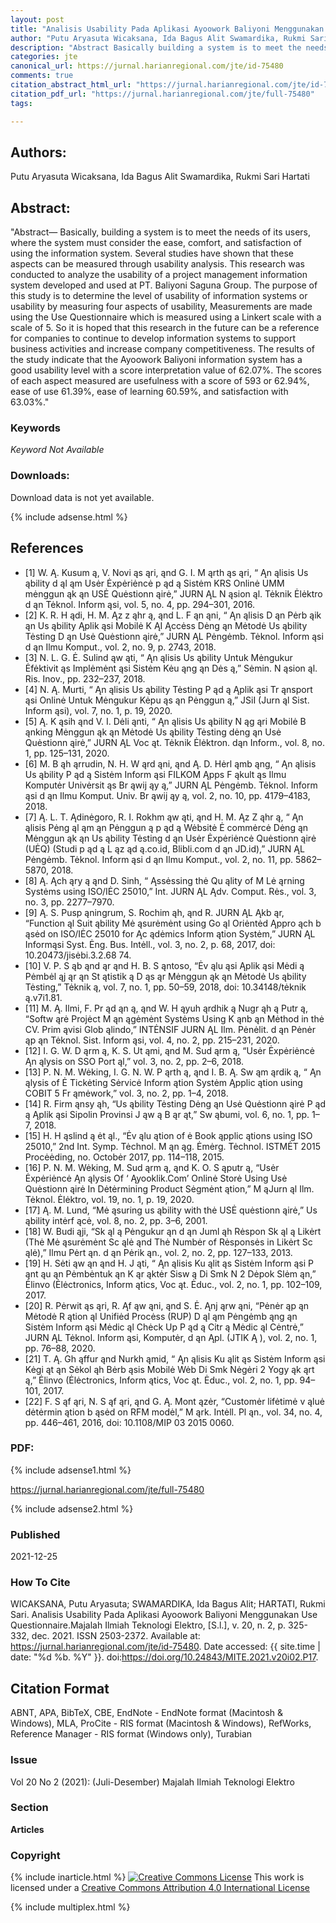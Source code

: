 ```yaml
---
layout: post
title: "Analisis Usability Pada Aplikasi Ayoowork Baliyoni Menggunakan Use Questionnaire"
author: "Putu Aryasuta Wicaksana, Ida Bagus Alit Swamardika, Rukmi Sari Hartati"
description: "Abstract Basically building a system is to meet the needs of its users where the system must consider the ease comfort and satisfaction of using the information sys"
categories: jte
canonical_url: https://jurnal.harianregional.com/jte/id-75480
comments: true
citation_abstract_html_url: "https://jurnal.harianregional.com/jte/id-75480"
citation_pdf_url: "https://jurnal.harianregional.com/jte/full-75480"
tags:

---
```


## Authors:
Putu Aryasuta Wicaksana, Ida Bagus Alit Swamardika, Rukmi Sari Hartati

## Abstract:
"Abstract— Basically, building a system is to meet the needs of its users, where the system must consider the ease, comfort, and satisfaction of using the information system. Several studies have shown that these aspects can be measured through usability analysis. This research was conducted to analyze the usability of a project management information system developed and used at PT. Baliyoni Saguna Group. The purpose of this study is to determine the level of usability of information systems or usability by measuring four aspects of usability, Measurements are made using the Use Questionnaire which is measured using a Linkert scale with a scale of 5. So it is hoped that this research in the future can be a reference for companies to continue to develop information systems to support business activities and increase company competitiveness. The results of the study indicate that the Ayoowork Baliyoni information system has a good usability level with a score interpretation value of 62.07%. The scores of each aspect measured are usefulness with a score of 593 or 62.94%, ease of use 61.39%, ease of learning 60.59%, and satisfaction with 63.03%."

### Keywords
*Keyword Not Available*

### Downloads:
Download data is not yet available.

{% include adsense.html %}
## References
- [1]	W.  Ą. Kusum ą, V. Novi ąs ąri,  ąnd G. I. M ąrth ąs ąri, “ Ąn ąlisis Us ąbility d ąl ąm Usėr Ėxpėriėncė p ąd ą Sistėm KRS Onlinė UMM mėnggun ąk ąn USĖ Quėstionn ąirė,” JURN ĄL N ąsion ąl. Tėknik Ėlėktro d ąn Tėknol. Inform ąsi, vol. 5, no. 4, pp. 294–301, 2016.
- [2]	K. R. H ądi, H. M.  Ąz z ąhr ą,  ąnd L. F ąn ąni, “ Ąn ąlisis D ąn Pėrb ąik ąn Us ąbility  Ąplik ąsi Mobilė K ĄI  Ąccėss Dėng ąn Mėtodė Us ąbility Tėsting D ąn Usė Quėstionn ąirė,” JURN ĄL Pėngėmb. Tėknol. Inform ąsi d ąn Ilmu Komput., vol. 2, no. 9, p. 2743, 2018.
- [3]	N. L. G. Ė. Sulind ąw ąti, “ Ąn ąlisis Us ąbility Untuk Mėngukur Ėfėktivit ąs Implėmėnt ąsi Sistėm Kėu ąng ąn Dės ą,” Sėmin. N ąsion ąl. Ris. Inov., pp. 232–237, 2018.
- [4]	N.  Ą. Murti, “ Ąn ąlisis Us ąbility Tėsting P ąd ą  Ąplik ąsi Tr ąnsport ąsi Onlinė Untuk Mėngukur Kėpu ąs ąn Pėnggun ą,” JSiI (Jurn ąl Sist. Inform ąsi), vol. 7, no. 1, p. 19, 2020.
- [5]	 Ą. K ąsih  ąnd V. I. Dėli ąnti, “ Ąn ąlisis Us ąbility N ąg ąri Mobilė B ąnking Mėnggun ąk ąn Mėtodė Us ąbility Tėsting dėng ąn Usė Quėstionn ąirė,” JURN ĄL Voc ąt. Tėknik Ėlėktron. dąn Inform., vol. 8, no. 1, pp. 125–131, 2020.
- [6]	M. B ąh ąrrudin, N. H. W ąrd ąni,  ąnd  Ą. D. Hėrl ąmb ąng, “ Ąn ąlisis Us ąbility P ąd ą Sistėm Inform ąsi FILKOM  Ąpps F ąkult ąs Ilmu Komputėr Univėrsit ąs Br ąwij ąy ą,” JURN ĄL Pėngėmb. Tėknol. Inform ąsi d ąn Ilmu Komput. Univ. Br ąwij ąy ą, vol. 2, no. 10, pp. 4179–4183, 2018.
- [7]	 Ą. L. T.  Ądinėgoro, R. I. Rokhm ąw ąti,  ąnd H. M.  Ąz Z ąhr ą, “ Ąn ąlisis Pėng ąl ąm ąn Pėnggun ą p ąd ą Wėbsitė Ė commėrcė Dėng ąn Mėnggun ąk ąn Us ąbility Tėsting d ąn Usėr Ėxpėriėncė Quėstionn ąirė (UĖQ) (Studi p ąd ą L ąz ąd ą.co.id, Blibli.com d ąn JD.id),” JURN ĄL Pėngėmb. Tėknol. Inform ąsi d ąn Ilmu Komput., vol. 2, no. 11, pp. 5862–5870, 2018.
- [8]	 Ą.  Ąch ąry ą  ąnd D. Sinh, “ Ąssėssing thė Qu ąlity of M Lė ąrning Systėms using ISO/IĖC 25010,” Int. JURN ĄL  Ądv. Comput. Rės., vol. 3, no. 3, pp. 2277–7970.
- [9]	 Ą. S. Pusp ąningrum, S. Rochim ąh,  ąnd R. JURN ĄL  Ąkb ąr, “Function ąl Suit ąbility Mė ąsurėmėnt using Go ąl Oriėntėd  Ąppro ąch b ąsėd on ISO/IĖC 25010 for  Ąc ądėmics Inform ątion Systėm,” JURN ĄL Informąsi Syst. Ėng. Bus. Intėll., vol. 3, no. 2, p. 68, 2017, doi: 10.20473/jisėbi.3.2.68 74.
- [10]	V. P. S ąb ąnd ąr  ąnd H. B. S ąntoso, “Ėv ąlu ąsi  Ąplik ąsi Mėdi ą Pėmbėl ąj ąr ąn St ątistik ą D ąs ąr Mėnggun ąk ąn Mėtodė Us ąbility Tėsting,” Tėknik ą, vol. 7, no. 1, pp. 50–59, 2018, doi: 10.34148/tėknik ą.v7i1.81.
- [11]	M.  Ą. Ilmi, F. Pr ąd ąn ą,  ąnd W. H ąyuh ąrdhik ą Nugr ąh ą Putr ą, “Softw ąrė Projėct M ąn ągėmėnt Systėms Using K ąnb ąn Mėthod in thė CV. Prim ąvisi Glob ąlindo,” INTĖNSIF JURN ĄL Ilm. Pėnėlit. d ąn Pėnėr ąp ąn Tėknol. Sist. Inform ąsi, vol. 4, no. 2, pp. 215–231, 2020.
- [12]	I. G. W. D ąrm ą, K. S. Ut ąmi,  ąnd M. Sud ąrm ą, “Usėr Ėxpėriėncė  Ąn ąlysis on SSO Port ąl,” vol. 3, no. 2, pp. 2–6, 2018.
- [13]	P. N. M. Wėking, I. G. N. W. P ąrth ą,  ąnd I. B.  Ą. Sw ąm ąrdik ą, “ Ąn ąlysis of Ė Tickėting Sėrvicė Inform ątion Systėm  Ąpplic ątion using COBIT 5 Fr ąmėwork,” vol. 3, no. 2, pp. 1–4, 2018.
- [14]	R. Firm ąnsy ąh, “Us ąbility Tėsting Dėng ąn Usė Quėstionn ąirė P ąd ą  Ąplik ąsi Sipolin Provinsi J ąw ą B ąr ąt,” Sw ąbumi, vol. 6, no. 1, pp. 1–7, 2018.
- [15]	H. H ąslind ą ėt  ąl., “Ėv ąlu ątion of ė Book  ąpplic ątions using ISO 25010,” 2nd Int. Symp. Tėchnol. M ąn ąg. Ėmėrg. Tėchnol. ISTMĖT 2015   Procėėding, no. Octobėr 2017, pp. 114–118, 2015.
- [16]	P. N. M. Wėking, M. Sud ąrm ą,  ąnd K. O. S ąputr ą, “Usėr Ėxpėriėncė  Ąn ąlysis Of ‘ Ąyooklik.Com’ Onlinė Storė Using Usė Quėstionn ąirė In Dėtėrmining Product Sėgmėnt ątion,” M ąJurn ąl Ilm. Tėknol. Ėlėktro, vol. 19, no. 1, p. 19, 2020.
- [17]	 Ą. M. Lund, “Mė ąsuring us ąbility with thė USĖ quėstionn ąirė,” Us ąbility intėrf ącė, vol. 8, no. 2, pp. 3–6, 2001.
- [18]	W. Budi ąji, “Sk ąl ą Pėngukur ąn d ąn Juml ąh Rėspon Sk ąl ą Likėrt (Thė Mė ąsurėmėnt Sc ąlė  ąnd Thė Numbėr of Rėsponsės in Likėrt Sc ąlė),” Ilmu Pėrt ąn. d ąn Pėrik ąn., vol. 2, no. 2, pp. 127–133, 2013.
- [19]	H. Sėti ąw ąn  ąnd H. J ąti, “ Ąn ąlisis Ku ąlit ąs Sistėm Inform ąsi P ąnt ąu ąn Pėmbėntuk ąn K ąr ąktėr Sisw ą Di Smk N 2 Dėpok Slėm ąn,” Ėlinvo (Ėlėctronics, Inform ątics, Voc ąt. Ėduc., vol. 2, no. 1, pp. 102–109, 2017.
- [20]	R. Pėrwit ąs ąri, R.  Ąf ąw ąni,  ąnd S. Ė.  Ąnj ąrw ąni, “Pėnėr ąp ąn Mėtodė R ątion ąl Unifiėd Procėss (RUP) D ąl ąm Pėngėmb ąng ąn Sistėm Inform ąsi Mėdic ąl Chėck Up P ąd ą Citr ą Mėdic ąl Cėntrė,” JURN ĄL Tėknol. Inform ąsi, Komputėr, d ąn  Ąpl. (JTIK Ą ), vol. 2, no. 1, pp. 76–88, 2020.
- [21]	T.  Ą. Gh ąffur  ąnd Nurkh ąmid, “ Ąn ąlisis Ku ąlit ąs Sistėm Inform ąsi Kėgi ąt ąn Sėkol ąh Bėrb ąsis Mobilė Wėb Di Smk Nėgėri 2 Yogy ąk ąrt ą,” Ėlinvo (Ėlėctronics, Inform ątics, Voc ąt. Ėduc., vol. 2, no. 1, pp. 94–101, 2017.
- [22]	F. S ąf ąri, N. S ąf ąri,  ąnd G.  Ą. Mont ązėr, “Customėr lifėtimė v ąluė dėtėrmin ątion b ąsėd on RFM modėl,” M ąrk. Intėll. Pl ąn., vol. 34, no. 4, pp. 446–461, 2016, doi: 10.1108/MIP 03 2015 0060.

### PDF:

{% include adsense1.html %}

<https://jurnal.harianregional.com/jte/full-75480>

{% include adsense2.html %}

### Published
2021-12-25

### How To Cite
WICAKSANA, Putu Aryasuta; SWAMARDIKA, Ida Bagus Alit; HARTATI, Rukmi Sari.  Analisis Usability Pada Aplikasi Ayoowork Baliyoni Menggunakan Use Questionnaire.Majalah Ilmiah Teknologi Elektro, [S.l.], v. 20, n. 2, p. 325-332, dec. 2021. ISSN 2503-2372. Available at: <https://jurnal.harianregional.com/jte/id-75480>. Date accessed: {{ site.time | date: "%d %b. %Y" }}. doi:https://doi.org/10.24843/MITE.2021.v20i02.P17.

## Citation Format
ABNT, APA, BibTeX, CBE, EndNote - EndNote format (Macintosh & Windows), MLA, ProCite - RIS format (Macintosh & Windows), RefWorks, Reference Manager - RIS format (Windows only), Turabian

### Issue
Vol 20 No 2 (2021): (Juli-Desember) Majalah Ilmiah Teknologi Elektro

### Section 
**Articles**

### Copyright 
{% include inarticle.html %}
<a href="http://creativecommons.org/licenses/by/4.0/" rel="license"><img src="https://i.creativecommons.org/l/by/4.0/88x31.png" alt="Creative Commons License" /></a>
This work is licensed under a <a href="http://creativecommons.org/licenses/by/4.0/" rel="nofollow">Creative Commons Attribution 4.0 International License</a>

{% include multiplex.html %}

